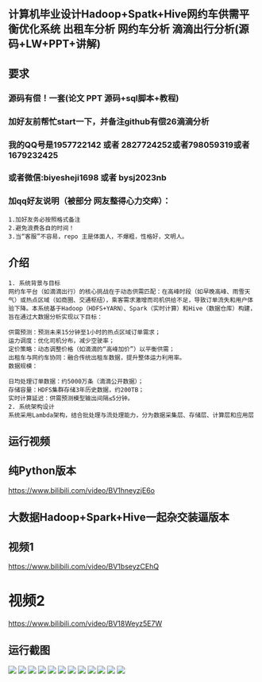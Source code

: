 ## 计算机毕业设计Hadoop+Spatk+Hive网约车供需平衡优化系统 出租车分析 网约车分析 滴滴出行分析(源码+LW+PPT+讲解)

## 要求
### 源码有偿！一套(论文 PPT 源码+sql脚本+教程)

### 
### 加好友前帮忙start一下，并备注github有偿26滴滴分析
### 我的QQ号是1957722142 或者 2827724252或者798059319或者 1679232425
### 或者微信:biyesheji1698 或者 bysj2023nb



### 加qq好友说明（被部分 网友整得心力交瘁）：
    1.加好友务必按照格式备注
    2.避免浪费各自的时间！
    3.当“客服”不容易，repo 主是体面人，不爆粗，性格好，文明人。
## 介绍

```
1. 系统背景与目标
网约车平台（如滴滴出行）的核心挑战在于动态供需匹配：在高峰时段（如早晚高峰、雨雪天气）或热点区域（如商圈、交通枢纽），乘客需求激增而司机供给不足，导致订单流失和用户体验下降。本系统基于Hadoop（HDFS+YARN）、Spark（实时计算）和Hive（数据仓库）构建，旨在通过大数据分析实现以下目标：

供需预测：预测未来15分钟至1小时的热点区域订单需求；
运力调度：优化司机分布，减少空驶率；
定价策略：动态调整价格（如滴滴的“高峰加价”）以平衡供需；
出租车与网约车协同：融合传统出租车数据，提升整体运力利用率。
数据规模：

日均处理订单数据：约5000万条（滴滴公开数据）；
存储容量：HDFS集群存储3年历史数据，约200TB；
实时计算延迟：供需预测模型输出间隔≤5分钟。
2. 系统架构设计
系统采用Lambda架构，结合批处理与流处理能力，分为数据采集层、存储层、计算层和应用层
```



## 运行视频
##  纯Python版本
https://www.bilibili.com/video/BV1hneyzjE6o
## 大数据Hadoop+Spark+Hive一起杂交装逼版本
## 视频1
https://www.bilibili.com/video/BV1bseyzCEhQ
# 视频2
https://www.bilibili.com/video/BV18Weyz5E7W

## 运行截图
![](1.png)
![](2.png)
![](3.png)
![](4.png)
![](5.png)
![](6.png)
![](7.png)
![](8.png)
![](9.png)
![](10.png)
![](11.png)
![](12.png)












